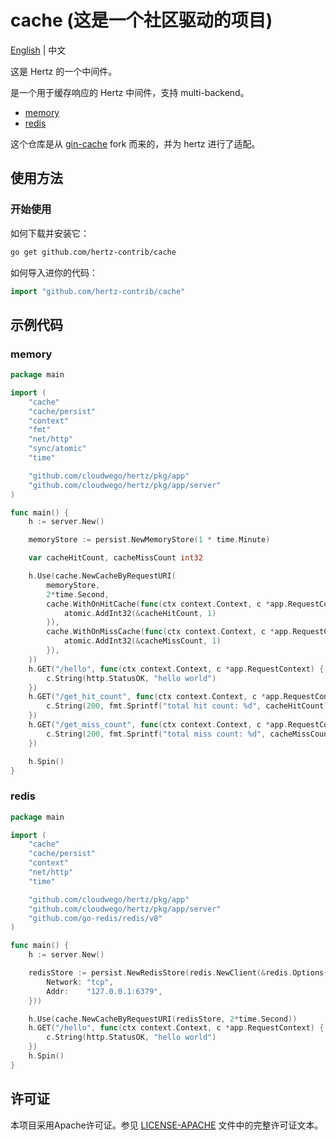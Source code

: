 # cache (这是一个社区驱动的项目)
[English](README.md) | 中文

这是 Hertz 的一个中间件。

是一个用于缓存响应的 Hertz 中间件，支持 multi-backend。

- [memory](#memory)
- [redis](#redis)

这个仓库是从 [gin-cache](https://github.com/chenyahui/gin-cache) fork 而来的，并为 hertz 进行了适配。

## 使用方法

### 开始使用

如何下载并安装它：

```bash
go get github.com/hertz-contrib/cache
```

如何导入进你的代码：

```go
import "github.com/hertz-contrib/cache"
```

## 示例代码

### memory

```go
package main

import (
    "cache"
    "cache/persist"
    "context"
    "fmt"
    "net/http"
    "sync/atomic"
    "time"

    "github.com/cloudwego/hertz/pkg/app"
    "github.com/cloudwego/hertz/pkg/app/server"
)

func main() {
    h := server.New()

    memoryStore := persist.NewMemoryStore(1 * time.Minute)

    var cacheHitCount, cacheMissCount int32

    h.Use(cache.NewCacheByRequestURI(
        memoryStore,
        2*time.Second,
        cache.WithOnHitCache(func(ctx context.Context, c *app.RequestContext) {
            atomic.AddInt32(&cacheHitCount, 1)
        }),
        cache.WithOnMissCache(func(ctx context.Context, c *app.RequestContext) {
            atomic.AddInt32(&cacheMissCount, 1)
        }),
    ))
    h.GET("/hello", func(ctx context.Context, c *app.RequestContext) {
        c.String(http.StatusOK, "hello world")
    })
    h.GET("/get_hit_count", func(ctx context.Context, c *app.RequestContext) {
        c.String(200, fmt.Sprintf("total hit count: %d", cacheHitCount))
    })
    h.GET("/get_miss_count", func(ctx context.Context, c *app.RequestContext) {
        c.String(200, fmt.Sprintf("total miss count: %d", cacheMissCount))
    })

    h.Spin()
}
```

### redis

```go
package main

import (
    "cache"
    "cache/persist"
    "context"
    "net/http"
    "time"

    "github.com/cloudwego/hertz/pkg/app"
    "github.com/cloudwego/hertz/pkg/app/server"
    "github.com/go-redis/redis/v8"
)

func main() {
    h := server.New()

    redisStore := persist.NewRedisStore(redis.NewClient(&redis.Options{
        Network: "tcp",
        Addr:    "127.0.0.1:6379",
    }))

    h.Use(cache.NewCacheByRequestURI(redisStore, 2*time.Second))
    h.GET("/hello", func(ctx context.Context, c *app.RequestContext) {
        c.String(http.StatusOK, "hello world")
    })
    h.Spin()
}
```

## 许可证

本项目采用Apache许可证。参见 [LICENSE-APACHE](LICENSE-APACHE) 文件中的完整许可证文本。